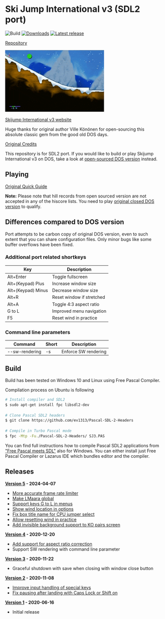 # Ski Jump International v3 (SDL2 port)

![Build](https://github.com/suomipelit/skijump3-sdl/workflows/Build/badge.svg)
[![Downloads](https://img.shields.io/github/downloads/suomipelit/skijump3-sdl/total.svg)](https://github.com/suomipelit/skijump3-sdl/releases)
[![Latest release](http://img.shields.io/github/release/suomipelit/skijump3-sdl.svg)](https://github.com/suomipelit/skijump3-sdl/releases/latest)

[Repository](https://github.com/suomipelit/skijump3-sdl)

![Cover](https://github.com/suomipelit/suomipelit.github.io/blob/master/gifs/sj3.gif)

[Skijump International v3 website](https://www.nomasi.com/sj3/)

Huge thanks for original author Ville Könönen for open-sourcing this
absolute classic gem from the good old DOS days.

[Original
Credits](https://github.com/suomipelit/skijump3-sdl/blob/master/CREDITS.TXT)

This repository is for SDL2 port. If you would like to build or play
Skijump International v3 on DOS, take a look at [open-sourced DOS
version](https://github.com/suomipelit/skijump3) instead.

## Playing

[Original Quick
Guide](https://github.com/suomipelit/skijump3-sdl/blob/master/QUICK.TXT)

**Note:** Please note that hill records from open sourced version are
not accepted in any of the hiscore lists. You need to play [original
closed DOS version](https://www.nomasi.com/sj3/download.html) to
qualify.

## Differences compared to DOS version

Port attempts to be carbon copy of original DOS version, even to such
extent that you can share configuration files. Only minor bugs like
some buffer overflows have been fixed.

### Additional port related shortkeys

| Key | Description |
| --- | --- |
| Alt+Enter | Toggle fullscreen |
| Alt+(Keypad) Plus | Increase window size |
| Alt+(Keypad) Minus | Decrease window size |
| Alt+R | Reset window if stretched |
| Alt+A | Toggle 4:3 aspect ratio |
| G to L | Improved menu navigation |
| F5 | Reset wind in practice |

### Command line parameters

| Command | Short |  Description |
| --- | --- | --- |
| --sw-rendering | -s | Enforce SW rendering |

## Build

Build has been tested on Windows 10 and Linux using Free Pascal
Compiler.

Compilation process on Ubuntu is following

``` sh
# Install compiler and SDL2
$ sudo apt-get install fpc libsdl2-dev

# Clone Pascal SDL2 headers
$ git clone https://github.com/ev1313/Pascal-SDL-2-Headers

# Compile in Turbo Pascal mode
$ fpc -Mtp -Fu./Pascal-SDL-2-Headers/ SJ3.PAS
```

You can find full instructions how to compile Pascal SDL2 applications
from ["Free Pascal meets
SDL"](https://www.freepascal-meets-sdl.net/sdl-tutorials/) also for
Windows. You can either install just Free Pascal Compiler or Lazarus
IDE which bundles editor and the compiler.

## Releases

**[Version 5](https://github.com/suomipelit/skijump3-sdl/releases/tag/sj313-sp5) - 2024-04-07**

- [More accurate frame rate limiter](https://github.com/suomipelit/skijump3-sdl/pull/27)
- [Make LMaara global](https://github.com/suomipelit/skijump3-sdl/pull/26)
- [Support keys G to L in menus](https://github.com/suomipelit/skijump3-sdl/pull/25)
- [Show wind location in options](https://github.com/suomipelit/skijump3-sdl/pull/24)
- [Fix box title name for CPU jumper select](https://github.com/suomipelit/skijump3-sdl/pull/23)
- [Allow resetting wind in practice](https://github.com/suomipelit/skijump3-sdl/pull/22)
- [Add invisible background support to KO pairs screen](https://github.com/suomipelit/skijump3-sdl/pull/21)

**[Version 4](https://github.com/suomipelit/skijump3-sdl/releases/tag/sj313-sp4) - 2020-12-20**

- [Add support for aspect ratio correction](https://github.com/suomipelit/skijump3-sdl/pull/15)
- Support SW rendering with command line parameter

**[Version 3](https://github.com/suomipelit/skijump3-sdl/releases/tag/sj313-sp3) - 2020-11-22**

- Graceful shutdown with save when closing with window close button

**[Version 2](https://github.com/suomipelit/skijump3-sdl/releases/tag/sj313-sp2) - 2020-11-08**

- [Improve input handling of special keys](https://github.com/suomipelit/skijump3-sdl/pull/13)
- [Fix pausing after landing with Caps Lock or Shift on](https://github.com/suomipelit/skijump3-sdl/pull/14)

**[Version 1](https://github.com/suomipelit/skijump3-sdl/releases/tag/sj313-sp1) - 2020-06-16**

- Initial release
